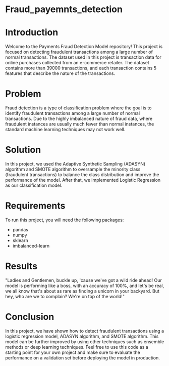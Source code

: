 # Fraud_payemnts_detection

# Introduction

Welcome to the Payments Fraud Detection Model repository! This project is focused on detecting fraudulent transactions among a large number of normal transactions. The dataset used in this project is transaction data for online purchases collected from an e-commerce retailer. The dataset contains more than 39000 transactions, and each transaction contains 5 features that describe the nature of the transactions.

# Problem

Fraud detection is a type of classification problem where the goal is to identify fraudulent transactions among a large number of normal transactions. Due to the highly imbalanced nature of fraud data, where fraudulent instances are usually much fewer than normal instances, the standard machine learning techniques may not work well.

# Solution

In this project, we used the Adaptive Synthetic Sampling (ADASYN) algorithm and SMOTE algorithm to oversample the minority class (fraudulent transactions) to balance the class distribution and improve the performance of the model. After that, we implemented Logistic Regression as our classification model.

# Requirements

To run this project, you will need the following packages:

* pandas
* numpy
* sklearn
* imbalanced-learn

# Results

"Ladies and Gentlemen, buckle up, 'cause we've got a wild ride ahead! Our model is performing like a boss, with an accuracy of 100%, and let's be real, we all know that's about as rare as finding a unicorn in your backyard. But hey, who are we to complain? We're on top of the world!"

# Conclusion

In this project, we have shown how to detect fraudulent transactions using a logistic regression model, ADASYN algorithm, and SMOTE algorithm. This model can be further improved by using other techniques such as ensemble methods or deep learning techniques. Feel free to use this code as a starting point for your own project and make sure to evaluate the performance on a validation set before deploying the model in production.

